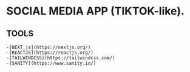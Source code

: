 # SOCIAL MEDIA APP (TIKTOK-like).

## TOOLS

    -[NEXT.js](https://nextjs.org/)
    -[REACTJS](https://reactjs.org/)
    -[TAILWINDCSS](https://tailwindcss.com/)
    -[SANITY](https://www.sanity.io/)
